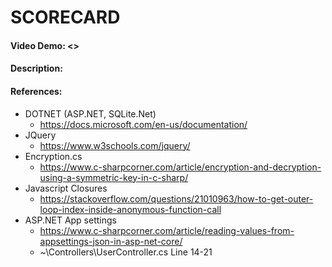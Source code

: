 ﻿# SCORECARD
#### Video Demo: <>
#### Description:

#### References:
* DOTNET (ASP.NET, SQLite.Net)
   * https://docs.microsoft.com/en-us/documentation/
* JQuery
   * https://www.w3schools.com/jquery/
* Encryption.cs
   * https://www.c-sharpcorner.com/article/encryption-and-decryption-using-a-symmetric-key-in-c-sharp/
* Javascript Closures
   * https://stackoverflow.com/questions/21010963/how-to-get-outer-loop-index-inside-anonymous-function-call
* ASP.NET App settings
   * https://www.c-sharpcorner.com/article/reading-values-from-appsettings-json-in-asp-net-core/
   * ~\Controllers\UserController.cs Line 14-21